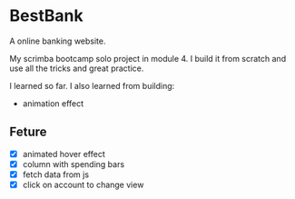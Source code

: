 # BestBank
A online banking website.

My scrimba bootcamp solo project in module 4.
I build it from scratch and use all the tricks and great practice.

I learned so far. I also learned from building: 
- animation effect


## Feture
- [x] animated hover effect
- [x] column with spending bars
- [x] fetch data from js
- [x] click on account to change view 

